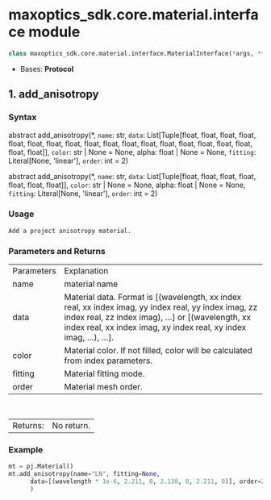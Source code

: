 # maxoptics_sdk.core.material.interface module

```py
class maxoptics_sdk.core.material.interface.MaterialInterface(*args, **kwargs)
```

- Bases: **Protocol**
  
## 1. add_anisotropy

### Syntax

abstract add_anisotropy(*, `name`: str, `data`: List[Tuple[float, float, float, float, float, float, float, float, float, float, float, float, float, float, float, float, float, float, float]], `color`: str | None = None, alpha: float | None = None, `fitting`: Literal[None, 'linear'], `order`: int = 2)

abstract add_anisotropy(*, `name`: str, `data`: List[Tuple[float, float, float, float, float, float, float]], `color`: str | None = None, alpha: float | None = None, `fitting`: Literal[None, 'linear'], `order`: int = 2)

### Usage

`Add a project anisotropy material.`

### Parameters and Returns

<table class="custom-table">
  <tr>
    <td class="typeface">Parameters</td>
    <td class="typeface">Explanation</td>
  </tr>
  <tr>
    <td>name</td>
    <td>material name</td>
  </tr>
  <tr>
    <td class="first-coluumn">data</td>
    <td class="second-column">Material data. Format is [(wavelength, xx index real, xx index imag, yy index real, yy index imag, zz index real, zz index imag), …] or [(wavelength, xx index real, xx index imag, xy index real, xy index imag, …), …].
    </td>
  </tr>
  <tr>
    <td>color</td>
    <td>Material color. If not filled, color will be calculated from index parameters.</td>
  </tr>
  <tr>
    <td>fitting</td>
    <td>Material fitting mode.</td>
  </tr>
  <tr>
    <td>order</td>
    <td>Material mesh order.</td>
  </tr>
</table>

<br/> 
<table class="custom-table">
  <tr>
    <td class="third-column">Returns:</td>
    <td class="fourth-column">No return.</td>
  </tr>
</table>

### Example

```py
mt = pj.Material()
mt.add_anisotropy(name="LN", fitting=None,
      data=[(wavelength * 1e-6, 2.211, 0, 2.138, 0, 2.211, 0)], order=2
      )
```